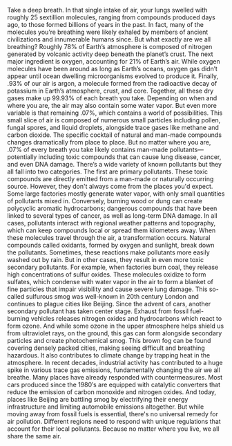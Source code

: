 Take a deep breath. In that single intake of air, your lungs swelled with roughly 25 sextillion molecules, ranging from compounds produced days ago, to those formed billions of years  in the past. In fact, many of the molecules  you’re breathing were likely exhaled by members  of ancient civilizations and innumerable humans since. But what exactly are we all breathing? Roughly 78% of Earth’s atmosphere is composed of nitrogen generated by volcanic activity  deep beneath the planet’s crust. The next major ingredient is oxygen, accounting for 21% of Earth’s air. While oxygen molecules have been around as long as Earth’s oceans, oxygen gas didn’t appear until  ocean dwelling microorganisms evolved to produce it. Finally, .93% of our air is argon, a molecule formed from the radioactive decay of potassium in Earth’s atmosphere, crust, and core. Together, all these dry gases  make up 99.93% of each breath you take. Depending on when and where you are, the air may also contain some water vapor. But even more variable  is that remaining .07%, which contains a world of possibilities. This small slice of air is composed of numerous small particles including pollen, fungal spores,  and liquid droplets, alongside trace gases like methane and carbon dioxide. The specific cocktail of natural  and man-made compounds changes dramatically from place to place. But no matter where you are, .07% of every breath you take  likely contains man-made pollutants— potentially including toxic compounds  that can cause lung disease, cancer, and even DNA damage. There’s a wide variety of known pollutants but they all fall into two categories. The first are primary pollutants. These toxic compounds are directly emitted from a man-made  or naturally occurring source. However, they don't always come from the places you'd expect. Some large factories mostly generate  water vapor, with only small quantities of pollutants  mixed in. Conversely, burning wood or dung can  create polycyclic aromatic hydrocarbons; dangerous compounds that have been  linked to several types of cancer, as well as long-term DNA damage. In all cases, pollutants interact with regional weather patterns and topography, which can keep compounds local  or spread them kilometers away. When these molecules travel  through the air, a transformation occurs. Natural compounds called oxidants, formed by oxygen and sunlight, break down the pollutants. Sometimes, these reactions make pollutants more easily washed out by rain. But in other cases, they result  in even more toxic secondary pollutants. For example, when factories burn coal, they release high concentrations of sulfur oxides. These molecules oxidize to form sulfates, which condense with water vapor in the air to form a blanket of fine particles that impair visibility  and cause severe lung damage. This so-called sulfurous smog was  well-known in 20th century London and continues to plague cities  like Beijing. Since the advent of cars, another secondary pollutant  has taken center stage. Exhaust from fossil fuel-burning vehicles releases nitrogen oxides and hydrocarbons which react to form ozone. And while some ozone  in the upper atmosphere helps shield us from ultraviolet rays, on the ground, this gas can form alongside secondary particles and create photochemical smog. This brown fog can be found covering densely packed cities, making seeing difficult  and breathing hazardous. It also contributes to climate change by trapping heat in the atmosphere. In recent decades, industrial activity has contributed to a huge spike in various trace gas emissions, fundamentally changing the air  we all breathe. Many places have already responded with countermeasures. Most cars produced since the 1980′s  are equipped with catalytic converters that reduce the emission  of carbon monoxide and nitrogen oxides. And today, places like Beijing are battling smog by electrifying  their energy infrastructure and limiting automobile emissions  altogether. But while moving away from fossil fuels  is essential, there's no universal remedy for air pollution. Different regions need to respond  with unique regulations that account for their local pollutants. Because no matter where you live,  we all share the same air. 